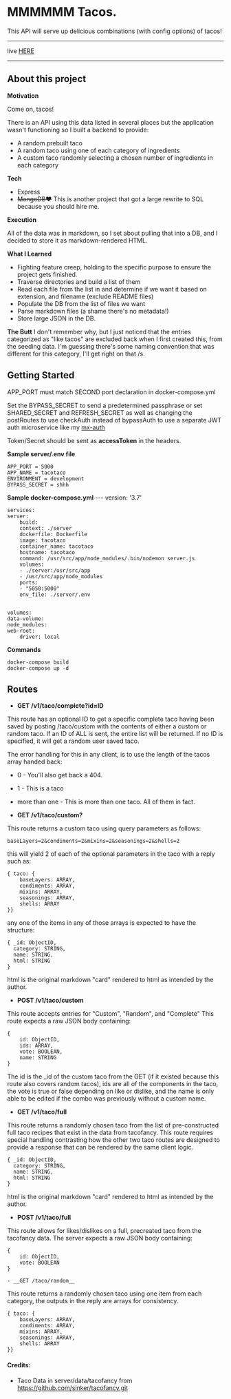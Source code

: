 # MMMMMM Tacos.
This API will serve up delicious combinations (with config options) of tacos!
<hr>

live [HERE](https://tacotaco.danielmattox.com)

<hr>

## About this project

__Motivation__

Come on, tacos! 

There is an API using this data listed in several places but the application wasn't functioning so I built a backend to provide:
- A random prebuilt taco
- A random taco using one of each category of ingredients
- A custom taco randomly selecting a chosen number of ingredients in each category

__Tech__
- Express
- ~~MongoDB❤️~~ This is another project that got a large rewrite to SQL because you should hire me.

__Execution__

All of the data was in markdown, so I set about pulling that into a DB, and I decided to store it as markdown-rendered HTML.

__What I Learned__

- Fighting feature creep, holding to the specific purpose to ensure the project gets finished.
- Traverse directories and build a list of them
- Read each file from the list in and determine if we want it based on extension, and filename (exclude README files)
- Populate the DB from the list of files we want
- Parse markdown files (a shame there's no metadata!)
- Store large JSON in the DB.

__The Butt__
I don't remember why, but I just noticed that the entries categorized as "like tacos" are excluded back when I first created this, from the seeding data. I'm guessing there's some naming convention that was different for this category, I'll get right on that /s.

## Getting Started
APP_PORT must match SECOND port declaration in docker-compose.yml

Set the BYPASS_SECRET to send a predetermined passphrase or set SHARED_SECRET and REFRESH_SECRET as well as changing the postRoutes to use checkAuth instead of bypassAuth to use a separate JWT auth microservice like my [mx-auth](https://github.com/dmattox10/mx-auth)

Token/Secret should be sent as __accessToken__ in the headers.

__Sample server/.env file__
```
APP_PORT = 5000
APP_NAME = tacotaco
ENVIRONMENT = development
BYPASS_SECRET = shhh
```
__Sample docker-compose.yml__
    ---
    version: '3.7'

    services:
    server:
        build:
        context: ./server
        dockerfile: Dockerfile
        image: tacotaco
        container_name: tacotaco
        hostname: tacotaco
        command: /usr/src/app/node_modules/.bin/nodemon server.js
        volumes:
        - ./server:/usr/src/app
        - /usr/src/app/node_modules
        ports:
        - "5050:5000"
        env_file: ./server/.env


    volumes:
    data-volume:
    node_modules:
    web-root:
        driver: local
__Commands__
```
docker-compose build
docker-compose up -d
```
## Routes

- __GET /v1/taco/complete?id=ID__

This route has an optional ID to get a specific complete taco having been saved by posting /taco/custom with the contents of either a custom or random taco. If an ID of ALL is sent, the entire list will be returned. If no ID is specified, it will get a random user saved taco.

The error handling for this in any client, is to use the length of the tacos array handed back:
 - 0 - You'll also get back a 404.
 - 1 - This is a taco
 - more than one - This is more than one taco. All of them in fact.

- __GET /v1/taco/custom?__

This route returns a custom taco using query parameters as follows:
```
baseLayers=2&condiments=2&mixins=2&seasonings=2&shells=2
```
this will yield 2 of each of the optional parameters in the taco with a reply such as:
```
{ taco: {
    baseLayers: ARRAY,
    condiments: ARRAY,
    mixins: ARRAY,
    seasonings: ARRAY,
    shells: ARRAY
}}
```
any one of the items in any of those arrays is expected to have the structure:
```
{ _id: ObjectID,
  category: STRING,
  name: STRING,
  html: STRING
}
```
html is the original markdown "card" rendered to html as intended by the author.

- __POST /v1/taco/custom__

This route accepts entries for "Custom", "Random", and "Complete"
This route expects a raw JSON body containing:
```
{
    id: ObjectID,
    ids: ARRAY,
    vote: BOOLEAN,
    name: STRING
}
```
The id is the _id of the custom taco from the GET (if it existed because this route also covers random tacos), ids are all of the components in the taco, the vote is true or false depending on like or dislike, and the name is only able to be edited if the combo was previously without a custom name.

- __GET /v1/taco/full__

This route returns a randomly chosen taco from the list of pre-constructed full taco recipes that exist in the data from tacofancy. 
This route requires special handling contrasting how the other two taco routes are designed to provide a response that can be rendered by the same client logic.
```
{ _id: ObjectID,
  category: STRING,
  name: STRING,
  html: STRING
}
```
html is the original markdown "card" rendered to html as intended by the author.

- __POST /v1/taco/full__

This route allows for likes/dislikes on a full, precreated taco from the tacofancy data. The server expects a raw JSON body containing:
```
{
    id: ObjectID, 
    vote: BOOLEAN
}

- __GET /taco/random__
```
This route returns a randomly chosen taco using one item from each 
category, the outputs in the reply are arrays for consistency.
```
{ taco: {
    baseLayers: ARRAY,
    condiments: ARRAY,
    mixins: ARRAY,
    seasonings: ARRAY,
    shells: ARRAY
}}
```

#### Credits:
- Taco Data in server/data/tacofancy from https://github.com/sinker/tacofancy.git

